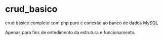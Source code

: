 # crud_basico
crud básico completo com php puro e conexão ao banco de dados MySQL

Apenas para fins de entedimento da estrutura e funcionamento.

